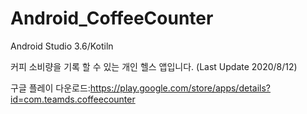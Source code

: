 # Android_CoffeeCounter

Android Studio 3.6/Kotiln

커피 소비량을 기록 할 수 있는 개인 헬스 앱입니다.
(Last Update 2020/8/12)

구글 플레이 다운로드:https://play.google.com/store/apps/details?id=com.teamds.coffeecounter
